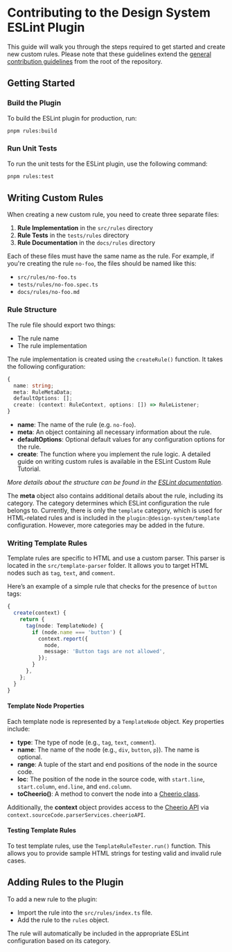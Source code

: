 # Contributing to the Design System ESLint Plugin


This guide will walk you through the steps required to get started and create new custom rules.
Please note that these guidelines extend the [general contribution guidelines](../../CONTRIBUTING.md) from the root of the repository.

## Getting Started

### Build the Plugin

To build the ESLint plugin for production, run:

```bash
pnpm rules:build
```

### Run Unit Tests

To run the unit tests for the ESLint plugin, use the following command:

```bash
pnpm rules:test
```

## Writing Custom Rules

When creating a new custom rule, you need to create three separate files:

1. **Rule Implementation** in the `src/rules` directory
2. **Rule Tests** in the `tests/rules` directory 
3. **Rule Documentation** in the `docs/rules` directory

Each of these files must have the same name as the rule.
For example, if you're creating the rule `no-foo`, the files should be named like this:

- `src/rules/no-foo.ts`
- `tests/rules/no-foo.spec.ts`
- `docs/rules/no-foo.md`

### Rule Structure

The rule file should export two things:

- The rule name
- The rule implementation

The rule implementation is created using the `createRule()` function.
It takes the following configuration:

```ts
{
  name: string;
  meta: RuleMetaData;
  defaultOptions: [];
  create: (context: RuleContext, options: []) => RuleListener;
}
```

- **name**: The name of the rule (e.g. `no-foo`).
- **meta**: An object containing all necessary information about the rule.
- **defaultOptions**: Optional default values for any configuration options for the rule.
- **create**: The function where you implement the rule logic. A detailed guide on writing custom rules is available in the ESLint Custom Rule Tutorial.

_More details about the structure can be found in the [ESLint documentation](https://eslint.org/docs/latest/extend/custom-rules#rule-structure)._

The **meta** object also contains additional details about the rule, including its category.
The category determines which ESLint configuration the rule belongs to.
Currently, there is only the `template` category, which is used for HTML-related rules and is included in the `plugin:@design-system/template` configuration.
However, more categories may be added in the future.

### Writing Template Rules

Template rules are specific to HTML and use a custom parser.
This parser is located in the `src/template-parser` folder.
It allows you to target HTML nodes such as `tag`, `text`, and `comment`.

Here’s an example of a simple rule that checks for the presence of `button` tags:

```ts
{
  create(context) {
    return {
      tag(node: TemplateNode) {
        if (node.name === 'button') {
          context.report({
            node,
            message: 'Button tags are not allowed',
          });
        }
      },
    };
  }
}
```

#### Template Node Properties

Each template node is represented by a `TemplateNode` object.
Key properties include:

- **type**: The type of node (e.g., `tag`, `text`, `comment`).
- **name**: The name of the node (e.g., `div`, `button`, `p`)). The name is optional.
- **range**: A tuple of the start and end positions of the node in the source code.
- **loc**: The position of the node in the source code, with `start.line`, `start.column`, `end.line`, and `end.column`.
- **toCheerio()**: A method to convert the node into a [Cheerio class](https://cheerio.js.org/docs/api/classes/Cheerio).

Additionally, the **context** object provides access to the [Cheerio API](https://cheerio.js.org/docs/api/interfaces/CheerioAPI) via `context.sourceCode.parserServices.cheerioAPI`.

#### Testing Template Rules

To test template rules, use the `TemplateRuleTester.run()` function.
This allows you to provide sample HTML strings for testing valid and invalid rule cases.

## Adding Rules to the Plugin

To add a new rule to the plugin:
- Import the rule into the `src/rules/index.ts` file.
- Add the rule to the `rules` object.

The rule will automatically be included in the appropriate ESLint configuration based on its category.

